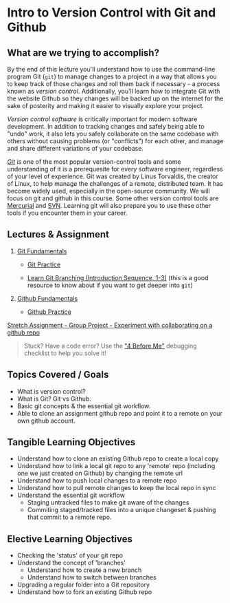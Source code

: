 # Intro to Version Control with Git and Github

## What are we trying to accomplish?

By the end of this lecture you'll understand how to use the command-line program Git (`git`) to manage changes to a project in a way that allows you to keep track of those changes and roll them back if necessary - a process known as _version control_. Additionally, you'll learn how to integrate Git with the website Github so they changes will be backed up on the internet for the sake of posterity and making it easier to visually explore your project.

*Version control software* is critically important for modern software development. In addition to tracking changes and safely being able to "undo" work, it also lets you safely collaborate on the same codebase with others without causing problems (or "conflicts") for each other, and manage and share different variations of your codebase.

*[Git](https://git-scm.com/)* is one of the most popular version-control tools and some understanding of it is a prerequesite for every software engineer, regardless of your level of experience. Git was created by Linus Torvaldis, the creator of Linux, to help manage the challenges of a remote, distributed team. It has become widely used, especially in the open-source community. We will focus on git and github in this course. Some other version control tools are [Mercurial](https://www.mercurial-scm.org/) and [SVN](https://www.perforce.com/blog/vcs/what-svn). Learning git will also prepare you to use these other tools if you encounter them in your career.

## Lectures & Assignment

1. [Git Fundamentals](./1-git-fundamentals.md)

   - [Git Practice](https://github.com/Code-Platoon-Assignments/git-practice)

   - [Learn Git Branching (Introduction Sequence, 1-3)](http://learngitbranching.js.org/) (this is a good resource to know about if you want to get deeper into `git`)

2. [Github Fundamentals](./2-github-fundamentals.md)

   - [Github Practice](https://github.com/Code-Platoon-Assignments/github-practice)

[Stretch Assignment - Group Project - Experiment with collaborating on a github repo](./stretch-assignment-github-teams.md)

> Stuck? Have a code error? Use the ["4 Before Me"](https://docs.google.com/document/d/1nseOs5oabYBKNHfwJZNAR7GlU0zkZxNagsw63AD7XV0/edit) debugging checklist to help you solve it!

## Topics Covered / Goals

- What is version control?
- What is Git? Git vs Github.
- Basic git concepts & the essential git workflow.
- Able to clone an assignment github repo and point it to a remote on your own github account.

## Tangible Learning Objectives

- Understand how to clone an existing Github repo to create a local copy
- Understand how to link a local git repo to any 'remote' repo (including one we just created on Github) by changing the remote url
- Understand how to push local changes to a remote repo
- Understand how to pull remote changes to keep the local repo in sync
- Understand the essential git workflow
  - Staging untracked files to make git aware of the changes
  - Commiting staged/tracked files into a unique changeset & pushing that commit to a remote repo.

## Elective Learning Objectives

- Checking the 'status' of your git repo
- Understand the concept of 'branches'
  - Understand how to create a new branch
  - Understand how to switch between branches
- Upgrading a regular folder into a Git repository
- Understand how to fork an existing Github repo
